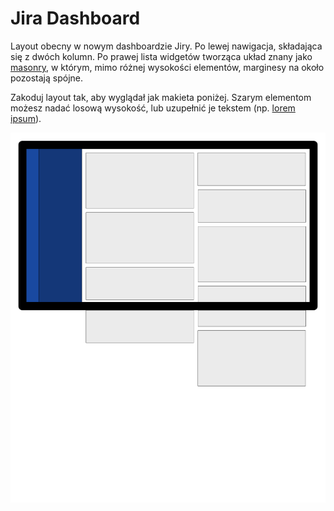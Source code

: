 # Jira Dashboard

Layout obecny w nowym dashboardzie Jiry. Po lewej nawigacja, składająca się z dwóch kolumn. Po prawej lista widgetów tworząca układ znany jako [masonry](https://www.sitepoint.com/understanding-masonry-layout/), w którym, mimo różnej wysokości elementów, marginesy na około pozostają spójne.

Zakoduj layout tak, aby wyglądał jak makieta poniżej. Szarym elementom możesz nadać losową wysokość, lub uzupełnić je tekstem (np. [lorem ipsum](https://lipsum.com)).

![jira-dashboard](resources/jira-dashboard.png)
